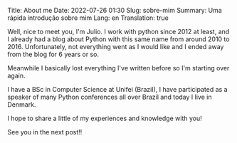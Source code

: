 Title: About me
Date: 2022-07-26 01:30
Slug: sobre-mim
Summary: Uma rápida introdução sobre mim
Lang: en
Translation: true

Well, nice to meet you, I'm Julio. I work with python since 2012 at least, and I already had a blog about Python with this same name from around 2010 to 2016. Unfortunately, not everything went as I would like and I ended away from the blog for 6 years or so.

Meanwhile I basically lost everything I've written before so I'm starting over again.

I have a BSc in Computer Science at Unifei (Brazil), I have participated as a speaker of many Python conferences all over Brazil and today I live in Denmark.

I hope to share a little of my experiences and knowledge with you!

See you in the next post!!